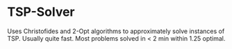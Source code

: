 # TSP-Solver
Uses Christofides and 2-Opt algorithms to approximately solve instances of TSP.  Usually quite fast.  Most problems solved in &lt; 2 min within 1.25 optimal.
